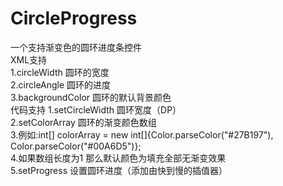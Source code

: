 # CircleProgress
一个支持渐变色的圆环进度条控件</br>
XML支持 </br>
1.circleWidth 圆环的宽度 </br>
2.circleAngle 圆环的进度 </br>
3.backgroundColor 圆环的默认背景颜色</br>
代码支持 
1.setCircleWidth 圆环宽度（DP） </br>
2.setColorArray 圆环的渐变颜色数组 </br>
3.例如:int[] colorArray = new int[]{Color.parseColor("#27B197"), Color.parseColor("#00A6D5")};</br>
4.如果数组长度为1 那么默认颜色为填充全部无渐变效果</br>
5.setProgress 设置圆环进度（添加由快到慢的插值器）</br>

